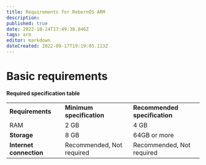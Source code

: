 ```yaml
---
title: Requirements for RebornOS ARM
description: 
published: true
date: 2022-10-24T17:49:38.846Z
tags: arm
editor: markdown
dateCreated: 2022-09-17T19:19:05.113Z
---
```


# Basic requirements

**Required specification table**

|     |     |     |
| --- | --- | --- |
| **Requirements** | **Minimum specification** | **Recommended specification** |
| RAM | 2 GB | 4 GB |
| **Storage** | 8 GB | 64GB or more |
| **Internet connection** | Recommended, Not required | Recommended, Not required |
